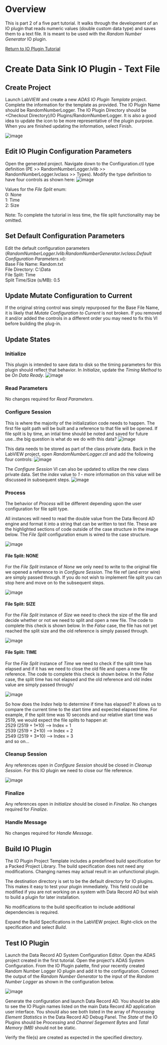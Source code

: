 # Overview
This is part 2 of a five part tutorial.  It walks through the development of an IO plugin that reads numeric values (double custom data type) and saves them to a text file.  It is meant to be used with the _Random Number Generator_ IO plugin.

[Return to IO Plugin Tutorial](./IO%20Plugin%20Tutorial.md#io-plugin-tutorial)

# Create Data Sink IO Plugin - Text File
## Create Project
Launch LabVIEW and create a new _ADAS IO Plugin Template_ project. Complete the information for the template as provided. The IO Plugin Name should be RandomNumberLogger. The IO Plugin Directory should be <Checkout Directory)/IO Plugins/RandomNumberLogger. It is also a good idea to update the icon to be more representative of the plugin purpose. When you are finished updating the information, select Finish.  

![image](https://user-images.githubusercontent.com/15633959/176764681-25bb4e67-04ba-41d3-889c-61b45672a219.png)

## Edit IO Plugin Configuration Parameters
Open the generated project. Navigate down to the Configuration.ctl type definition (PE >> RandomNumberLogger.lvlib >> RandomNumberLogger.lvclass >> Types). Modify the type definition to have four controls as shown here:
![image](https://user-images.githubusercontent.com/15633959/176767166-3fe47acb-a6e0-44ff-8234-322173eeb1a2.png)

Values for the _File Split_ enum:<br>
0: None <br>
1: Time <br>
2: Size <br>

Note: To complete the tutorial in less time, the file split functionality may be omitted.

## Set Default Configuration Parameters 
Edit the default configuration parameters (_RandomNumberLogger.lvlib:RandomNumberGenerator.lvclass:Default Configuration Parameters.vi_):<br>
Base File Name: Random.txt<br>
File Directory: C:\Data<br>
File Split: Time<br>
Split Time/Size (s/MB): 0.5<br>

## Update Mutate Configuration to Current
If the original string control was simply repurposed for the Base File Name, it is likely that _Mutate Configuration to Current_ is not broken.  If you removed it and/or added the controls in a different order you may need to fix this VI before building the plug-in.

## Update States
### Initialize
This plugin is intended to save data to disk so the timing parameters for this plugin should reflect that behavior.  In _Initialize_, update the _Timing Method_ to be _On Data Ready_.
![image](https://user-images.githubusercontent.com/15633959/176770255-df26e59b-3a8c-4ff2-bae7-74258916fd58.png)

### Read Parameters
No changes required for _Read Parameters_.

### Configure Session
This is where the majority of the initialization code needs to happen.  The first file split path will be built and a reference to that file will be opened. If file split is by time, an intial time should be noted and saved for future use...the big question is what do we do with this data?
![image](https://user-images.githubusercontent.com/15633959/176774506-aa54eae1-2482-48a9-9141-ea242621f1ab.png)

This data needs to be stored as part of the class private data.  Back in the LabVIEW project, open _RandomNumberLogger.ctl_ and add the following four controls:
![image](https://user-images.githubusercontent.com/15633959/177364881-64361dab-56ab-4d51-9733-1fd8433356b8.png)

The _Configure Session_ VI can also be updated to utilize the new class private data.  Set the _index_ value to _1_ - more information on this value will be discussed in subsequent steps.
![image](https://user-images.githubusercontent.com/15633959/177365233-9d16574e-2d89-4e3d-8b2d-e93490abf1fd.png)

### Process
The behavior of _Process_ will be different depending upon the user configuration for file split type.  

All instances will need to read the double value from the Data Record AD engine and format it into a string that can be written to text file.  These are the highlighted sections of code outside of the case structure in the image below.  The _File Split_ configuration enum is wired to the case structure.  

![image](https://user-images.githubusercontent.com/15633959/177379469-72d80f3d-95c5-4cfe-93b2-d366e203fae4.png)

#### File Split: NONE
For the _File Split_ instance of _None_ we only need to write to the original file we opened a reference to in _Configure Session_.  The file ref (and error wire) are simply passed through.  If you do not wish to implement file split you can stop here and move on to the subsequent steps.

![image](https://user-images.githubusercontent.com/15633959/177379590-e6501c49-3917-4dc3-8bdf-d9e82d029748.png)

#### File Split: SIZE
For the _File Split_ instance of _Size_ we need to check the size of the file and decide whether or not we need to split and open a new file.  The code to complete this check is shown below.  In the _False_ case, the file has not yet reached the split size and the old reference is simply passed through.

![image](https://user-images.githubusercontent.com/15633959/177379719-ca6bce17-8ea5-40f3-810b-1faa45a6534a.png)

#### File Split: TIME
For the _File Split_ instance of _Time_ we need to check if the split time has elapsed and if it has we need to close the old file and open a new file reference.  The code to complete this check is shown below.  In the _False_ case, the split time has not elapsed and the old reference and old index value are simply passed through/

![image](https://user-images.githubusercontent.com/15633959/177380935-0d8083fb-f052-4238-acb7-3a9a916e051a.png)

So how does the _Index_ help to determine if time has elapsed? It allows us to compare the current time to the start time and expected elapsed time.  For example, if the split time was 10 seconds and our relative start time was 2519, we would expect the file splits to happen at: 
<br>2529 (2519 + 1\*10) --> Index = 1
<br>2539 (2519 + 2\*10) --> Index = 2
<br>2549 (2519 + 3\*10) --> Index = 3
<br> and so on...

### Cleanup Session
Any references open in _Configure Session_ should be closed in _Cleanup Session_.  For this IO plugin we need to close our file reference.

![image](https://user-images.githubusercontent.com/15633959/177385885-ee2fd231-0673-4634-98e6-09804b612c37.png)

### Finalize
Any references open in _Initialize_ should be closed in _Finalize_.  No changes required for _Finalize_.

### Handle Message
No changes required for _Handle Message_.

## Build IO Plugin
The IO Plugin Project Template includes a predefined build specification for a Packed Project Library. The build specification does not need any modifications. Changing names may actual result in an unfunctional plugin.

The destination directory is set to be the default directory for IO plugins. This makes it easy to test your plugin immediately. This field could be modified if you are not working on a system with Data Record AD but wish to build a plugin for later installation.

No modifications to the build specification to include additional dependencies is required. 

Expand the Build Specifications in the LabVIEW project.  Right-click on the specification and select _Build_.

## Test IO Plugin  
Launch the Data Record AD System Configuration Editor. Open the ADAS project created in the first tutorial. Open the project's ADAS System Configuration. From the IO Plugin palette, find your recently created Random Number Logger IO plugin and add it to the configuration.  Connect the output of the _Random Number Generator_ to the input of the _Random Number Logger_ as shown in the configuration below.

![image](https://user-images.githubusercontent.com/15633959/177414175-1ec65571-c687-43e2-b84f-c1419aeaebc9.png)

Generate the configuration and launch Data Record AD.  You should be able to see the IO Plugin names listed on the main Data Record AD application user interface. You should also see both listed in the array of _Processing Element Statistics_ in the Data Record AD Debug Panel. The _State_ of the IO Plugins should be _Processing_ and _Channel Segement Bytes_ and _Total Memory (MB)_ should not be static.

Verify the file(s) are created as expected in the specified directory.
